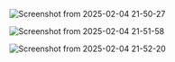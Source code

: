 ![Screenshot from 2025-02-04 21-50-27](https://github.com/user-attachments/assets/5e49ff4a-f20b-4f92-9fa3-22ed2ffd250e)



![Screenshot from 2025-02-04 21-51-58](https://github.com/user-attachments/assets/ed7494d4-0b2b-43f9-8717-f3acb5c6d62c)


![Screenshot from 2025-02-04 21-52-20](https://github.com/user-attachments/assets/d68d7ad2-f24b-4881-855b-c38edd7a42f1)

